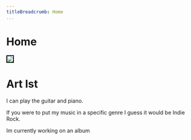 ```yaml
---
titleBreadcrumb: Home
...
```


<div class="column-a">

<h1>Home</h1>


<img src="image/banner.jpeg?w=600&?h=350" style="border: 2px solid black;">

</div>

<div class="column-b">

<h1>Art Ist</h1>

<p>I can play the guitar and piano.</p>
<p>If you were to put my music in a specific genre I guess it would be Indie Rock.</p>
<p>Im currently working on an album</p>

</div>

